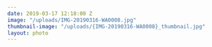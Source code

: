 ```yaml
---
date: 2019-03-17 12:18:00 Z
image: "/uploads/IMG-20190316-WA0008.jpg"
thumbnail-image: "/uploads/{IMG-20190316-WA0008}_thumbnail.jpg"
layout: photo
---
```

